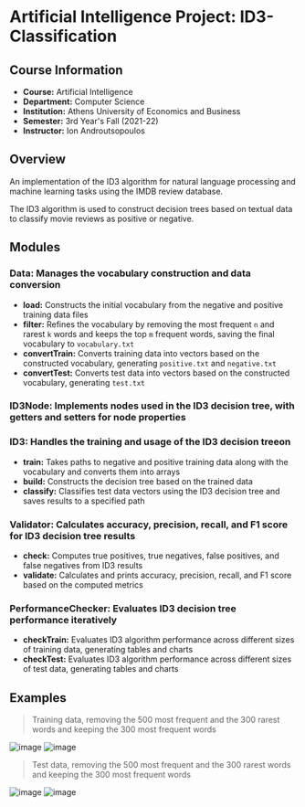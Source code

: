 # Artificial Intelligence Project: ID3-Classification

## Course Information
-  **Course:** Artificial Intelligence
-  **Department:** Computer Science
-  **Institution:** Athens University of Economics and Business
-  **Semester:** 3rd Year's Fall (2021-22)
-  **Instructor:** Ion Androutsopoulos

## Overview
An implementation of the ID3 algorithm for natural language processing and machine learning tasks using the IMDB review database. 

The ID3 algorithm is used to construct decision trees based on textual data to classify movie reviews as positive or negative.

## Modules
### **Data:** Manages the vocabulary construction and data conversion
-  **load:** Constructs the initial vocabulary from the negative and positive training data files
-  **filter:** Refines the vocabulary by removing the most frequent `n` and rarest `k` words and keeps the top `m` frequent words, saving the final vocabulary to `vocabulary.txt`
-  **convertTrain:** Converts training data into vectors based on the constructed vocabulary, generating `positive.txt` and `negative.txt`
-  **convertTest:** Converts test data into vectors based on the constructed vocabulary, generating `test.txt`

### ID3Node: Implements nodes used in the ID3 decision tree, with getters and setters for node properties

### **ID3:** Handles the training and usage of the ID3 decision treeon
-  **train:** Takes paths to negative and positive training data along with the vocabulary and converts them into arrays
-  **build:** Constructs the decision tree based on the trained data
-  **classify:** Classifies test data vectors using the ID3 decision tree and saves results to a specified path

### **Validator:** Calculates accuracy, precision, recall, and F1 score for ID3 decision tree results
-  **check:** Computes true positives, true negatives, false positives, and false negatives from ID3 results
-  **validate:** Calculates and prints accuracy, precision, recall, and F1 score based on the computed metrics

### **PerformanceChecker:** Evaluates ID3 decision tree performance iteratively
-  **checkTrain:** Evaluates ID3 algorithm performance across different sizes of training data, generating tables and charts
-  **checkTest:** Evaluates ID3 algorithm performance across different sizes of test data, generating tables and charts

## Examples
> Training data, removing the 500 most frequent and the 300 rarest words and keeping the 300 most frequent words

![image](https://github.com/mpourtsouklis/ID3-Classification/assets/103905458/8139f221-f257-40f8-8e34-a628b10bbf90) ![image](https://github.com/mpourtsouklis/ID3-Classification/assets/103905458/b687e770-94d2-4f02-b96e-fdbca34269c0)

> Test data, removing the 500 most frequent and the 300 rarest words and keeping the 300 most frequent words

![image](https://github.com/mpourtsouklis/ID3-Classification/assets/103905458/30dba9bd-1555-4021-91fc-6fae7c34f33e) ![image](https://github.com/mpourtsouklis/ID3-Classification/assets/103905458/c4eaf733-e9e1-407b-8a4b-1cc1569eaac3)

